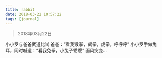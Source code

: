 ```yaml
---
title: rabbit
date: 2018-03-22 10:57:22
tags: [journal]
---
```


> 2018年03月22日

小小罗与爸爸武道比试
爸爸：“看我猴拳，鹤拳，虎拳，呼呼呼”
小小罗手做兔耳，同时喊道：“看我兔拳，小兔子乖乖”
画风突变...